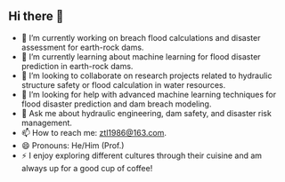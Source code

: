 ## **Hi there 👋**

- 🔭 I’m currently working on breach flood calculations and disaster assessment for earth-rock dams.
- 🌱 I’m currently learning about machine learning for flood disaster prediction in earth-rock dams.
- 👯 I’m looking to collaborate on research projects related to hydraulic structure safety or flood calculation in water resources.
- 🤔 I’m looking for help with advanced machine learning techniques for flood disaster prediction and dam breach modeling.
- 💬 Ask me about hydraulic engineering, dam safety, and disaster risk management.
- 📫 How to reach me: ztl1986@163.com.
- 😄 Pronouns: He/Him (Prof.)
- ⚡ I enjoy exploring different cultures through their cuisine and am always up for a good cup of coffee!
